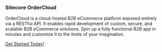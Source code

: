 ### Sitecore OrderCloud

OrderCloud is a cloud-hosted B2B eCommerce platform exposed entirely via a RESTful API. It enables rapid development of custom, secure, and scalable B2B eCommerce solutions. Spin up a fully functional B2B app in minutes and customize it to the limits of your imagination.

[Get Started Today!](https://ordercloud.io/learn/getting-started/welcome-to-ordercloud)

